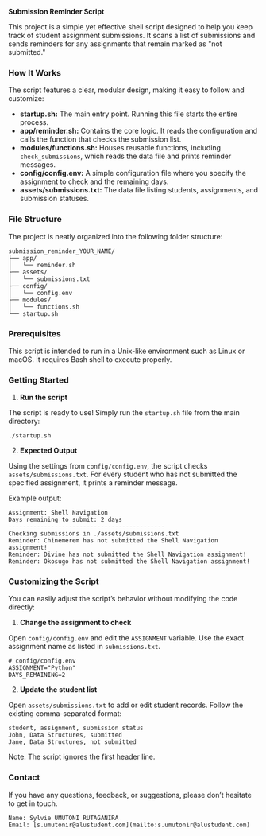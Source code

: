 **Submission Reminder Script**

This project is a simple yet effective shell script designed to help you keep track of student assignment submissions. It scans a list of submissions and sends reminders for any assignments that remain marked as "not submitted."

### How It Works

The script features a clear, modular design, making it easy to follow and customize:

* **startup.sh:** The main entry point. Running this file starts the entire process.
* **app/reminder.sh:** Contains the core logic. It reads the configuration and calls the function that checks the submission list.
* **modules/functions.sh:** Houses reusable functions, including `check_submissions`, which reads the data file and prints reminder messages.
* **config/config.env:** A simple configuration file where you specify the assignment to check and the remaining days.
* **assets/submissions.txt:** The data file listing students, assignments, and submission statuses.

### File Structure

The project is neatly organized into the following folder structure:

```
submission_reminder_YOUR_NAME/
├── app/
│   └── reminder.sh
├── assets/
│   └── submissions.txt
├── config/
│   └── config.env
├── modules/
│   └── functions.sh
└── startup.sh
```

### Prerequisites

This script is intended to run in a Unix-like environment such as Linux or macOS. It requires Bash shell to execute properly.

### Getting Started

1. **Run the script**

The script is ready to use! Simply run the `startup.sh` file from the main directory:

```
./startup.sh
```

2. **Expected Output**

Using the settings from `config/config.env`, the script checks `assets/submissions.txt`. For every student who has not submitted the specified assignment, it prints a reminder message.

Example output:

```
Assignment: Shell Navigation
Days remaining to submit: 2 days
--------------------------------------------
Checking submissions in ./assets/submissions.txt
Reminder: Chinemerem has not submitted the Shell Navigation assignment!
Reminder: Divine has not submitted the Shell Navigation assignment!
Reminder: Okosugo has not submitted the Shell Navigation assignment!
```

### Customizing the Script

You can easily adjust the script’s behavior without modifying the code directly:

1. **Change the assignment to check**

Open `config/config.env` and edit the `ASSIGNMENT` variable. Use the exact assignment name as listed in `submissions.txt`.

```
# config/config.env
ASSIGNMENT="Python"
DAYS_REMAINING=2
```

2. **Update the student list**

Open `assets/submissions.txt` to add or edit student records. Follow the existing comma-separated format:

```
student, assignment, submission status
John, Data Structures, submitted
Jane, Data Structures, not submitted
```

Note: The script ignores the first header line.

### Contact

If you have any questions, feedback, or suggestions, please don’t hesitate to get in touch.
```
Name: Sylvie UMUTONI RUTAGANIRA
Email: [s.umutonir@alustudent.com](mailto:s.umutonir@alustudent.com)
```
